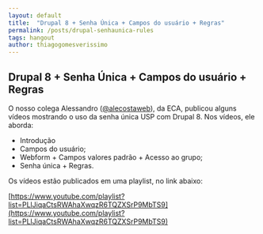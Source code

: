 ```yaml
---
layout: default
title:  "Drupal 8 + Senha Única + Campos do usuário + Regras"
permalink: /posts/drupal-senhaunica-rules
tags: hangout
author: thiagogomesverissimo
---
```

<h2>Drupal 8 + Senha Única + Campos do usuário + Regras</h2>

O nosso colega Alessandro ([@alecostaweb](https://github.com/alecostaweb)), da ECA,
publicou alguns vídeos mostrando o uso da senha única USP com Drupal 8. 
Nos vídeos, ele aborda:

 - Introdução
 - Campos do usuário;
 - Webform + Campos valores padrão + Acesso ao grupo;
 - Senha única + Regras.

Os vídeos estão publicados em uma playlist, no link abaixo:


[https://www.youtube.com/playlist?list=PLlJiqaCtsRWAhaXwqzR6TQZXSrP9MbTS9](https://www.youtube.com/playlist?list=PLlJiqaCtsRWAhaXwqzR6TQZXSrP9MbTS9)
